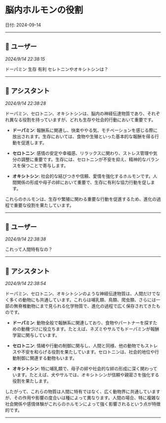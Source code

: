 # 脳内ホルモンの役割

日付: 2024-09-14

---

## 👤 ユーザー
*2024/9/14 22:38:15*

ドーパミン 生存 有利
セレトニンやオキシトシンは？

---

## 🤖 アシスタント
*2024/9/14 22:38:28*

ドーパミン、セロトニン、オキシトシンは、脳内の神経伝達物質であり、それぞれ異なる役割を持っていますが、どれも生存や社会的行動において重要です。

- **ドーパミン**: 報酬系に関連し、快楽ややる気、モチベーションを感じる際に放出されます。生存においては、食物や生殖といった基本的な報酬を得る行動を促進します。
  
- **セロトニン**: 感情の安定や幸福感、リラックスに関わり、ストレス管理や気分の調整に重要です。生存には、セロトニンが不安を抑え、精神的なバランスを保つことで寄与します。

- **オキシトシン**: 社会的な結びつきや信頼、愛情を強化するホルモンです。人間関係の形成や母子の絆において重要で、生存に有利な協力行動を促します。

これらのホルモンは、生存や繁殖に関わる重要な行動を促進するため、進化の過程で重要な役割を果たしています。

---

## 👤 ユーザー
*2024/9/14 22:38:38*

これって人間特有なの？

---

## 🤖 アシスタント
*2024/9/14 22:38:54*

ドーパミン、セロトニン、オキシトシンのような神経伝達物質は、人間だけでなく多くの動物にも共通しています。これらは哺乳類、鳥類、爬虫類、さらには一部の無脊椎動物にまで見られる化学物質で、進化の過程で広く保存されてきたものです。

- **ドーパミン**: 動物全般で報酬系に関連しており、食物やパートナーを探すための動機づけに役立ちます。たとえば、ネズミやサルでもドーパミンが報酬学習に関与しています。

- **セロトニン**: 情緒や行動の制御に関与し、人間と同様、他の動物でもストレスや不安を和らげる役割を果たしています。セロトニンは、社会的地位や行動制御に関連する動物もいます。

- **オキシトシン**: 特に哺乳類で、母子の絆や社会的な絆の形成に深く関わっています。たとえば、犬やサルでは、オキシトシンが信頼や親密さを強化する役割を果たします。

したがって、これらの物質は人間に特有ではなく、広く動物界に共通していますが、その作用や影響の度合いは種によって異なります。人間の場合、特に複雑な社会関係や感情体験がこれらのホルモンによって強く影響されるという点が特徴的です。

---

